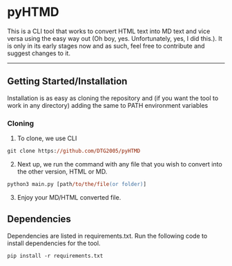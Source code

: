 # pyHTMD

This is a CLI tool that works to convert HTML text into MD text and vice versa using the easy way out (Oh boy, yes. Unfortunately, yes, I did this.). It is only in its early stages now and as such, feel free to contribute and suggest changes to it.

---

## Getting Started/Installation

Installation is as easy as cloning the repository and (if you want the tool to work in any directory) adding the same to PATH environment variables

### Cloning

1. To clone, we use CLI

```ps
git clone https://github.com/DTG2005/pyHTMD
```

2. Next up, we run the command with any file that you wish to convert into the other version, HTML or MD.

```ps
python3 main.py [path/to/the/file(or folder)]
```

3. Enjoy your MD/HTML converted file.

## Dependencies

Dependencies are listed in requirements.txt. Run the following code to install dependencies for the tool.

```ps
pip install -r requirements.txt
```